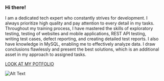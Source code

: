 ### Hi there!
I am a dedicated tech expert who constantly strives for development. I always prioritize high quality and pay attention to every detail in my tasks. Throughout my training process, I have mastered the skills of exploratory testing, testing of websites and mobile applications, REST API testing, writing test cases, defect reporting, and creating detailed test reports. I also have knowledge in MySQL, enabling me to effectively analyze data. I draw conclusions flawlessly and present the best solutions, which is an additional asset in my approach to assigned tasks.

[LOOK AT MY POTFOLIO](https://github.com/agakalinowski/Portfolio)

![Alt Text](https://github.com/agakalinowski/agakalinowski/blob/main/portfolio.jpg)


